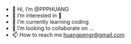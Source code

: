 - 👋 Hi, I’m @PPPHUANG
- 👀 I’m interested in 🏀
- 🌱 I’m currently learning coding
- 💞️ I’m looking to collaborate on ...
- 📫 How to reach me huangpengr@gmail.com

<!---
PPPHUANG/PPPHUANG is a ✨ special ✨ repository because its `README.md` (this file) appears on your GitHub profile.
You can click the Preview link to take a look at your changes.
--->
